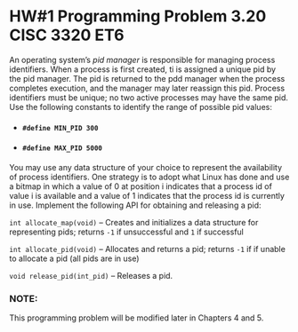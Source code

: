 # HW#1	Programming Problem 3.20	CISC 3320 ET6

An operating system’s *pid manager* is responsible for managing process identifiers. When a process is first created, ti is assigned a unique pid by the pid manager. The pid is returned to the pdd manager when the process completes execution, and the manager may later reassign this pid. Process identifiers must be unique; no two active processes may have the same pid. 
Use the following constants to identify the range of possible pid values:
* #### ```#define MIN_PID 300```
* #### ```#define MAX_PID 5000```

You may use any data structure of your choice to represent the availability of process identifiers. One strategy is to adopt what Linux has done and use a bitmap in which a value of 0 at position i  indicates that a process id of value i is available and a value of 1 indicates that the process id is currently in use.
Implement the following API for obtaining and releasing a pid:

```int allocate_map(void)``` – Creates and initializes a data structure for representing pids; returns ```-1``` if unsuccessful and ```1``` if successful

```int allocate_pid(void)``` – Allocates and returns a pid; returns ```-1``` if if unable to allocate a pid (all pids are in use)

```void release_pid(int_pid)``` – Releases a pid.


### NOTE:
This programming problem will be modified later in Chapters 4 and 5. 
